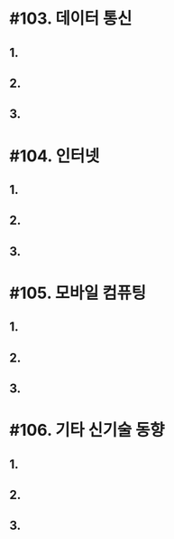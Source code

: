 # #103. 데이터 통신
## 1.
## 2.
## 3.


# #104. 인터넷
## 1.
## 2.
## 3.


# #105. 모바일 컴퓨팅
## 1.
## 2.
## 3.


# #106. 기타 신기술 동향 
## 1.
## 2.
## 3.